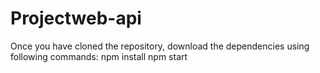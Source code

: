 # Projectweb-api
Once you have cloned the repository, download the dependencies using following commands:
npm install
npm start
